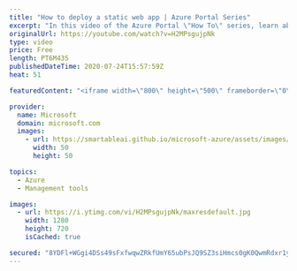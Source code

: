 ```yaml
---
title: "How to deploy a static web app | Azure Portal Series"
excerpt: "In this video of the Azure Portal \"How To\" series, learn about a new offering in the App Service family, Static Web Apps.  It's designed for Static Web Apps full stack JavaScript web apps with static frontends and optional dynamic backends powered by serverless APIs.    Please review the Static Web Apps"
originalUrl: https://youtube.com/watch?v=H2MPsgujpNk
type: video
price: Free
length: PT6M43S
publishedDateTime: 2020-07-24T15:57:59Z
heat: 51

featuredContent: "<iframe width=\"800\" height=\"500\" frameborder=\"0\" src=\"https://www.youtube.com/embed/H2MPsgujpNk\" allow=\"accelerometer; autoplay; encrypted-media; gyroscope; picture-in-picture\" allowfullscreen></iframe>"

provider:
  name: Microsoft
  domain: microsoft.com
  images:
    - url: https://smartableai.github.io/microsoft-azure/assets/images/organizations/microsoft.com-50x50.jpg
      width: 50
      height: 50

topics:
  - Azure
  - Management tools

images:
  - url: https://i.ytimg.com/vi/H2MPsgujpNk/maxresdefault.jpg
    width: 1280
    height: 720
    isCached: true

secured: "8YDFl+WGgi4DSs49sFxfwqwZRkfUmY65ubPsJQ9SZ3siHmcs0gK0QwmRdxr1y4zoQt+XQSkU0AUF5TLwN6gjidKKhgNIxGV52FvWmbKLE3HUxkO0/SjsUlgQUtdAtN9xM2wULpVTjnTkCOTn+8EoHI1ZW2dpT8x7uimPJqZ6oy79jQUd3+4pWakgXfFXf1IUZ37VIsXhyxreJtA2J71R7mFbcbqFby8RFBkZBYsCwvVpMxlXdpS4t71DPAYIL/EsQgxoSInzYbMX1haFYj93uqwvoSzNV/j88UAIjpj882ydsJIxx5vK6DC7BijMXo2pV38RxPE0LtPjzEkWIbWYlr36Os2ecWXBOcAhAkm9wcY6VRTyM6nSBNXbZ/bvnXvE/u8q+ACWpQFF77ea5SNRYVmcnsTy3ip7dyVlHgX3gsc=;GM2U5HeINPx9WQ2RCh6cTw=="
---
```



